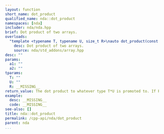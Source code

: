 ```yaml
---
layout: function
short_name: dot_product
qualified_name: nda::dot_product
namespaces: [nda]
includer: nda/nda.hpp
brief: Dot product of two arrays.
overloads:
  "template <typename T, typename U, size_t R>\nauto dot_product(const std::array<T, R> & a1, const std::array<U, R> & a2)":
    desc: Dot product of two arrays.
    source: nda/std_addons/array.hpp
desc: ""
params:
  a1: ""
  a2: ""
tparams:
  T: ""
  U: ""
  R: __MISSING__
return_value: The dot product to whatever type T*U is promoted to. If R = 0, return T{}
example:
  desc: __MISSING__
  code: __MISSING__
see-also: []
title: nda::dot_product
permalink: /cpp-api/nda/dot_product
parent: nda
...
```


